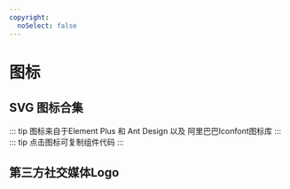 ```yaml
---
copyright:
  noSelect: false
---
```


# 图标
## SVG 图标合集
::: tip
图标来自于Element Plus 和 Ant Design 以及 阿里巴巴Iconfont图标库
:::
::: tip
点击图标可复制组件代码
:::
<IconDisplay />

## 第三方社交媒体Logo
<SocialIconDisplay />
